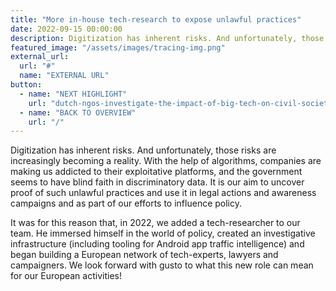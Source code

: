 ```yaml
---
title: "More in-house tech-research to expose unlawful practices"
date: 2022-09-15 00:00:00
description: Digitization has inherent risks. And unfortunately, those risks are increasingly becoming a reality.
featured_image: "/assets/images/tracing-img.png"
external_url:
  url: "#"
  name: "EXTERNAL URL"
button:
  - name: "NEXT HIGHLIGHT"
    url: "dutch-ngos-investigate-the-impact-of-big-tech-on-civil-society"
  - name: "BACK TO OVERVIEW"
    url: "/"
---
```


Digitization has inherent risks. And unfortunately, those risks are increasingly becoming a reality. With the help of algorithms, companies are making us addicted to their exploitative platforms, and the government seems to have blind faith in discriminatory data. It is our aim to uncover proof of such unlawful practices and use it in legal actions and awareness campaigns and as part of our efforts to influence policy.

It was for this reason that, in 2022, we added a tech-researcher to our team. He immersed himself in the world of policy, created an investigative infrastructure (including tooling for Android app traffic intelligence) and began building a European network of tech-experts, lawyers and campaigners. We look forward with gusto to what this new role can mean for our European activities!